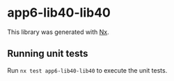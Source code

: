 # app6-lib40-lib40

This library was generated with [Nx](https://nx.dev).

## Running unit tests

Run `nx test app6-lib40-lib40` to execute the unit tests.
